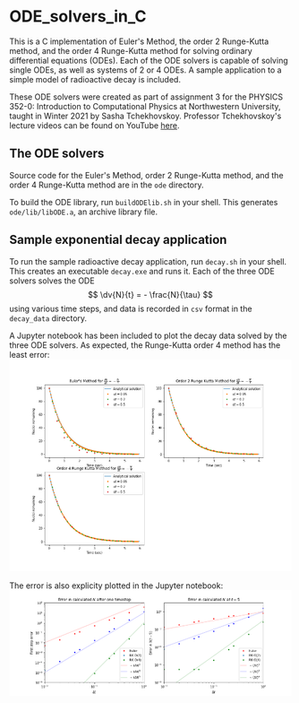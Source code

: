 # ODE_solvers_in_C
This is a C implementation of Euler's Method, the order 2 Runge-Kutta method, and the order 4 Runge-Kutta method for solving ordinary differential equations (ODEs). 
Each of the ODE solvers is capable of solving single ODEs, as well as systems of 2 or 4 ODEs. A sample application to a simple model of radioactive decay is included.

These ODE solvers were created as part of assignment 3 for the PHYSICS 352-0: Introduction to Computational Physics at Northwestern University, taught in Winter 2021 by Sasha Tchekhovskoy. Professor Tchekhovskoy's lecture videos can be found on YouTube [here](https://youtu.be/q1vPVQ9g23I). 

## The ODE solvers
Source code for the Euler's Method, order 2 Runge-Kutta method, and the order 4 Runge-Kutta method are in the `ode` directory.

To build the ODE library, run `buildODElib.sh` in your shell. This generates `ode/lib/libODE.a`, an archive library file.

## Sample exponential decay application
To run the sample radioactive decay application, run `decay.sh` in your shell. This creates an executable `decay.exe` and runs it. Each of the three ODE solvers solves the ODE
$$
\dv{N}{t} = - \frac{N}{\tau}
$$
using various time steps, and data is recorded in `csv` format in the `decay_data` directory. 

A Jupyter notebook has been included to plot the decay data solved by the three ODE solvers. As expected, the Runge-Kutta order 4 method has the least error: ![Decay figure](decay_figure.png)

The error is also explicity plotted in the Jupyter notebook: ![Decay error figure](decay_error_figure.png)
